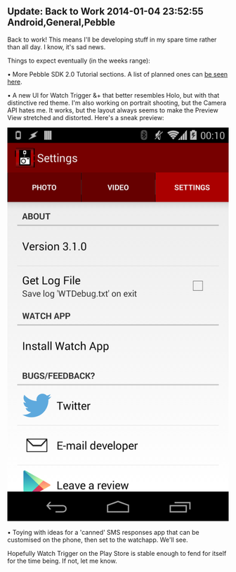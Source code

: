 Update: Back to Work
2014-01-04 23:52:55
Android,General,Pebble
---

Back to work! This means I'll be developing stuff in my spare time rather than all day. I know, it's sad news.

Things to expect eventually (in the weeks range):

• More Pebble SDK 2.0 Tutorial sections. A list of planned ones can <a title="Forum post" href="http://forums.getpebble.com/discussion/9459/pebble-sdk-2-0-tutorial">be seen here</a>.

• A new UI for Watch Trigger &+ that better resembles Holo, but with that distinctive red theme. I'm also working on portrait shooting, but the Camera API hates me. It works, but the layout always seems to make the Preview View stretched and distorted. Here's a sneak preview:

![](/assets/import/media/2014/01/screenshot_2014-01-05-00-10-50.png?w=545)

• Toying with ideas for a 'canned' SMS responses app that can be customised on the phone, then set to the watchapp. We'll see.

Hopefully Watch Trigger on the Play Store is stable enough to fend for itself for the time being. If not, let me know.
